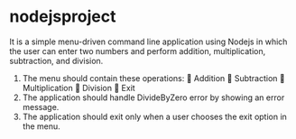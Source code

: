 # nodejsproject
It is a simple menu-driven command line application using Nodejs in which the user can
enter two numbers and perform addition, multiplication, subtraction, and division.
1. The menu should contain these operations:
 Addition
 Subtraction
 Multiplication
 Division
 Exit
2. The application should handle DivideByZero error by showing an error message.
3. The application should exit only when a user chooses the exit option in the menu.
